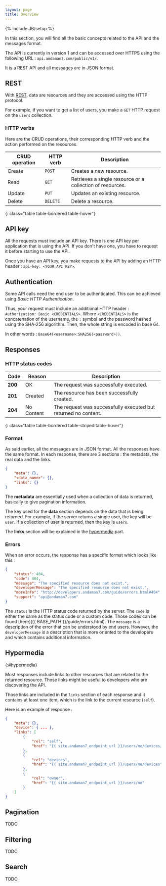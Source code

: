 ```yaml
---
layout: page
title: Overview
---
```

{% include JB/setup %}

In this section, you will find all the basic concepts related to the API and the messages format.

The API is currently in version 1 and can be accessed over HTTPS using the following URL : `api.andaman7.com/public/v1/`.

It is a REST API and all messages are in JSON format.


<div id="toc"></div>


## REST

With [REST](http://en.wikipedia.org/wiki/Representational_state_transfer), data are resources and they are accessed using the HTTP protocol.

For example, if you want to get a list of users, you make a `GET` HTTP request on the `users` collection.

### HTTP verbs

Here are the CRUD operations, their corresponding HTTP verb and the action performed on the resources.

CRUD operation | HTTP verb | Description
-------------- | --------- | -----------
Create         | `POST`    | Creates a new resource.
Read           | `GET`     | Retrieves a single resource or a collection of resources.
Update         | `PUT`     | Updates an existing resource.
Delete         | `DELETE`  | Delete a resource.
{: class="table table-bordered table-hover"}

## API key

All the requests must include an API key. There is one API key per application that is using the API.
If you don't have one, you have to request it before starting to use the API.

Once you have an API key, you make requests to the API by adding an HTTP header : `api-key: <YOUR API KEY>`.

## Authentication

Some API calls need the end user to be authenticated. This can be achieved using *Basic HTTP Authentication*.

Thus, your request must include an additional HTTP header : `Authorization: Basic <CREDENTIALS>`. 
Where `<CREDENTIALS>` is the concatenation of the username, the `:` symbol and the password hashed using the SHA-256 algorithm.
Then, the whole string is encoded in base 64.

In other words : `Base64(<username>:SHA256(<password>))`.

## Responses

### HTTP status codes

Code     | Reason                | Description
-------- | --------------------- | -----------
**200**  | OK                    | The request was successfully executed.
**201**  | Created               | The resource has been successfully created.
**204**  | No Content            | The request was successfully executed but returned no content.
{: class="table table-bordered table-striped table-hover"}

### Format

As said earlier, all the messages are in JSON format. All the responses have the same format.
In each response, there are 3 sections : the metadata, the real data and the links.

~~~json
{
    "meta": {},
    "<data_name>": {},
    "links": {}
}
~~~

The **metadata** are essentially used when a collection of data is returned, basically to give pagination information.

The key used for the **data** section depends on the data that is being returned.
For example, if the server returns a single user, the key will be `user`. If a collection of user is returned, then the key is `users`.

The **links** section will be explained in the [hypermedia](#hypermedia) part.

### Errors

When an error occurs, the response has a specific format which looks like this :

~~~json
{
    "status": 404,
    "code": 404,
    "message": "The specified resource does not exist.",
    "developerMessage": "The specified resource does not exist.",
    "moreInfo": "http://developers.andaman7.com/guide/errors.html#404",
    "support": "api@andaman7.com"
}
~~~

The `status` is the HTTP status code returned by the server. The `code` is either the same as the status code or a custom code.
Those codes can be found [here]({{ BASE_PATH }}/guide/errors.html). The `message` is a description of the error that can be understood by end users.
However, the `developerMessage` is a description that is more oriented to the developers and which contains additional information.

## Hypermedia
{:#hypermedia}

Most responses include links to other resources that are related to the returned resource.
Those links might be useful to developers who are discovering the API.

Those links are included in the `links` section of each response and it contains at least one item, which is the link to the current resource (`self`).

Here is an example of response :

~~~json
{
    "meta": {},
    "device": { ... },
    "links": [
        {
            "rel": "self",
            "href": "{{ site.andaman7_endpoint_url }}/users/me/devices/2c8d77d0-fed7-11e4-b939-0800200c9a66"
        },
        {
            "rel": "devices",
            "href": "{{ site.andaman7_endpoint_url }}/users/me/devices"
        },
        {
            "rel": "owner",
            "href": "{{ site.andaman7_endpoint_url }}/users/me"
        }
    ]
}
~~~

## Pagination

TODO


## Filtering

TODO

## Search

TODO


<script type="text/javascript">

    $(document).ready(function() {
    
        $('#toc').toc({
            title: '<h2>Contents</h2><hr/>',
            listType: 'ul'
        });
    });
    
</script>